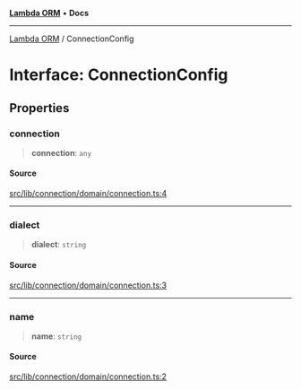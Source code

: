 [**Lambda ORM**](../README.md) • **Docs**

***

[Lambda ORM](../README.md) / ConnectionConfig

# Interface: ConnectionConfig

## Properties

### connection

> **connection**: `any`

#### Source

[src/lib/connection/domain/connection.ts:4](https://github.com/lambda-orm/lambdaorm/blob/9190d4bf39aa6350f15661f3c45a32f5840bc656/src/lib/connection/domain/connection.ts#L4)

***

### dialect

> **dialect**: `string`

#### Source

[src/lib/connection/domain/connection.ts:3](https://github.com/lambda-orm/lambdaorm/blob/9190d4bf39aa6350f15661f3c45a32f5840bc656/src/lib/connection/domain/connection.ts#L3)

***

### name

> **name**: `string`

#### Source

[src/lib/connection/domain/connection.ts:2](https://github.com/lambda-orm/lambdaorm/blob/9190d4bf39aa6350f15661f3c45a32f5840bc656/src/lib/connection/domain/connection.ts#L2)
